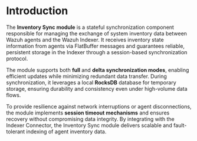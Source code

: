 # Introduction

The **Inventory Sync module** is a stateful synchronization component responsible for managing the exchange of system inventory data between Wazuh agents and the Wazuh Indexer. It receives inventory state information from agents via FlatBuffer messages and guarantees reliable, persistent storage in the Indexer through a session-based synchronization protocol.

The module supports both **full** and **delta synchronization modes**, enabling efficient updates while minimizing redundant data transfer. During synchronization, it leverages a local **RocksDB** database for temporary storage, ensuring durability and consistency even under high-volume data flows.

To provide resilience against network interruptions or agent disconnections, the module implements **session timeout mechanisms** and ensures recovery without compromising data integrity. By integrating with the Indexer Connector, the Inventory Sync module delivers scalable and fault-tolerant indexing of agent inventory data.
